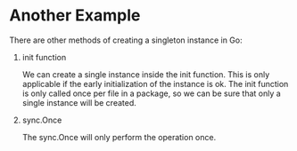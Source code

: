 # Another Example

There are other methods of creating a singleton instance in Go:

1. init function

    We can create a single instance inside the init function. This is only applicable if the early initialization of the instance is ok. The init function is only called once per file in a package, so we can be sure that only a single instance will be created.

2. sync.Once

    The sync.Once will only perform the operation once.
